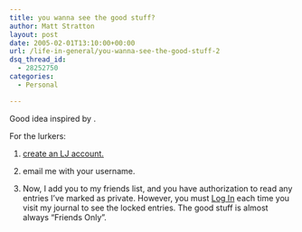 ```yaml
---
title: you wanna see the good stuff?
author: Matt Stratton
layout: post
date: 2005-02-01T13:10:00+00:00
url: /life-in-general/you-wanna-see-the-good-stuff-2
dsq_thread_id:
  - 28252750
categories:
  - Personal

---
```

Good idea inspired by .

For the lurkers:

1) <a href="https://www.livejournal.com/create.bml" target="blank">create an LJ account.</a>

2) email me with your username.

3) Now, I add you to my friends list, and you have authorization to read any entries I&#8217;ve marked as private. However, you must <a href="https://www.livejournal.com/login.bml" target="blank">Log In</a> each time you visit my journal to see the locked entries. The good stuff is almost always &#8220;Friends Only&#8221;.